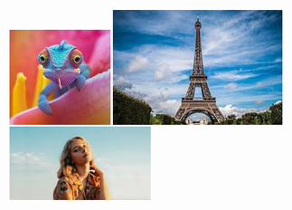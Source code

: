 ![Alt text](models/download.jpg)
<img src="models/download2.jpg" width="300">
<img src="models/download3.jpg" width="250">

